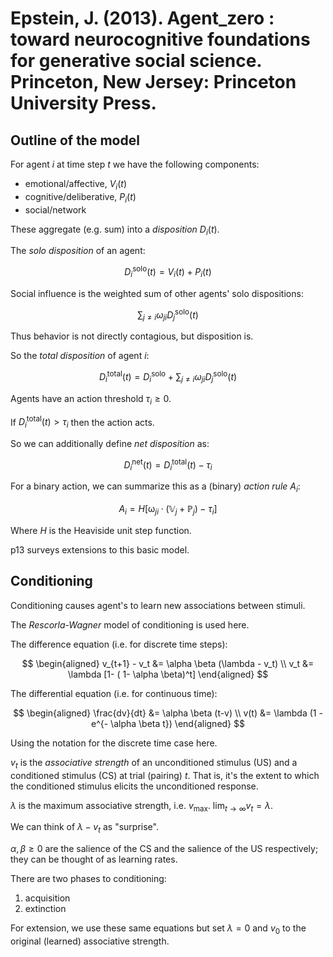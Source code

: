 # Epstein, J. (2013). Agent_zero : toward neurocognitive foundations for generative social science. Princeton, New Jersey: Princeton University Press.

## Outline of the model

For agent $i$ at time step $t$ we have the following components:

- emotional/affective, $V_i(t)$
- cognitive/deliberative, $P_i(t)$
- social/network

These aggregate (e.g. sum) into a _disposition_ $D_i(t)$.

The _solo disposition_ of an agent:

$$
D_i^{\text{solo}}(t) = V_i(t) + P_i(t)
$$

Social influence is the weighted sum of other agents' solo dispositions:

$$
\sum_{j \neq i} \omega_{ji} D_j^{\text{solo}}(t)
$$

Thus behavior is not directly contagious, but disposition is.

So the _total disposition_ of agent $i$:

$$
D_i^{\text{total}}(t) = D_i^{\text{solo}} + \sum_{j \neq i} \omega_{ji} D_j^{\text{solo}}(t)
$$

Agents have an action threshold $\tau_i \geq 0$.

If $D_i^{\text{total}}(t) > \tau_i$ then the action acts.

So we can additionally define _net disposition_ as:

$$
D_i^{\text{net}}(t) = D_i^{\text{total}}(t) - \tau_i
$$

For a binary action, we can summarize this as a (binary) _action rule_ $A_i$:

$$
A_i = H[\mathbb \omega_{ji} \cdot (\mathbb V_j + \mathbb P_j) - \tau_i]
$$

Where $H$ is the Heaviside unit step function.

p13 surveys extensions to this basic model.

## Conditioning

Conditioning causes agent's to learn new associations between stimuli.

The _Rescorla-Wagner_ model of conditioning is used here.

The difference equation (i.e. for discrete time steps):

$$
\begin{aligned}
v_{t+1} - v_t &= \alpha \beta (\lambda - v_t) \\
v_t &= \lambda [1- ( 1- \alpha \beta)^t]
\end{aligned}
$$

The differential equation (i.e. for continuous time):

$$
\begin{aligned}
\frac{dv}{dt} &= \alpha \beta (t-v) \\
v(t) &= \lambda (1 - e^{- \alpha \beta t})
\end{aligned}
$$

Using the notation for the discrete time case here.

$v_t$ is the _associative strength_ of an unconditioned stimulus (US) and a conditioned stimulus (CS) at trial (pairing) $t$. That is, it's the extent to which the conditioned stimulus elicits the unconditioned response.

$\lambda$ is the maximum associative strength, i.e. $v_{\text{max}}$. $\lim_{t \to \infty} v_t = \lambda$.

We can think of $\lambda - v_t$ as "surprise".

$\alpha, \beta \geq 0$ are the salience of the CS and the salience of the US respectively; they can be thought of as learning rates.

There are two phases to conditioning:

1. acquisition
2. extinction

For extension, we use these same equations but set $\lambda=0$ and $v_0$ to the original (learned) associative strength.